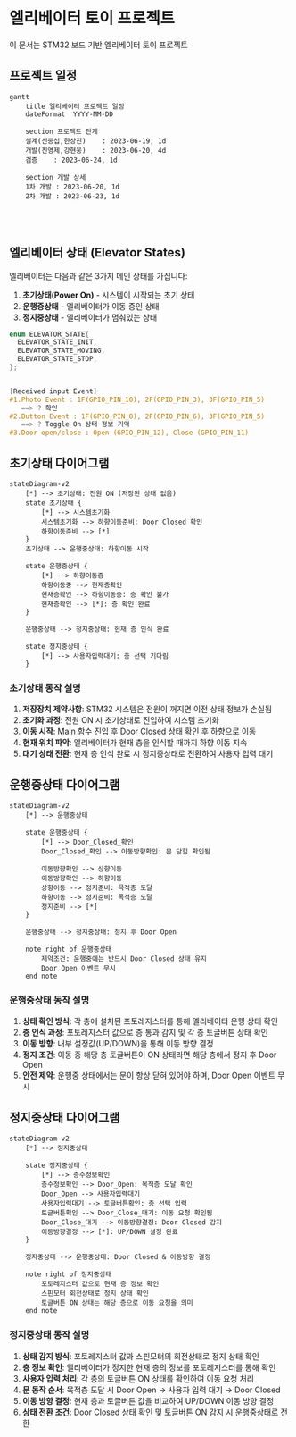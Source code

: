 # 엘리베이터 토이 프로젝트

이 문서는 STM32 보드 기반 엘리베이터 토이 프로젝트



## 프로젝트 일정

```mermaid
gantt
    title 엘리베이터 프로젝트 일정
    dateFormat  YYYY-MM-DD
    
    section 프로젝트 단계
    설계(신종섭,한상진)    : 2023-06-19, 1d
    개발(진영제,강현웅)    : 2023-06-20, 4d
    검증    : 2023-06-24, 1d
    
    section 개발 상세
    1차 개발 : 2023-06-20, 1d
    2차 개발 : 2023-06-23, 1d
```


<br>
<br>



## 엘리베이터 상태 (Elevator States)

엘리베이터는 다음과 같은 3가지 메인 상태를 가집니다:

1. **초기상태(Power On)** - 시스템이 시작되는 초기 상태
2. **운행중상태** - 엘리베이터가 이동 중인 상태
3. **정지중상태** - 엘리베이터가 멈춰있는 상태

``` C
enum ELEVATOR_STATE{
  ELEVATOR_STATE_INIT,
  ELEVATOR_STATE_MOVING,
  ELEVATOR_STATE_STOP,
};


[Received input Event]
#1.Photo Event : 1F(GPIO_PIN_10), 2F(GPIO_PIN_3), 3F(GPIO_PIN_5)
   ==> ? 확인
#2.Button Event : 1F(GPIO_PIN_8), 2F(GPIO_PIN_6), 3F(GPIO_PIN_5)
   ==> ? Toggle On 상태 정보 기억
#3.Door open/close : Open (GPIO_PIN_12), Close (GPIO_PIN_11)

```




## 초기상태 다이어그램

```mermaid
stateDiagram-v2
    [*] --> 초기상태: 전원 ON (저장된 상태 없음)
    state 초기상태 {
        [*] --> 시스템초기화
        시스템초기화 --> 하향이동준비: Door Closed 확인
        하향이동준비 --> [*]
    }
    초기상태 --> 운행중상태: 하향이동 시작
    
    state 운행중상태 {
        [*] --> 하향이동중
        하향이동중 --> 현재층확인
        현재층확인 --> 하향이동중: 층 확인 불가
        현재층확인 --> [*]: 층 확인 완료
    }
    
    운행중상태 --> 정지중상태: 현재 층 인식 완료
    
    state 정지중상태 {
        [*] --> 사용자입력대기: 층 선택 기다림
    }
```

### 초기상태 동작 설명

1. **저장장치 제약사항**: STM32 시스템은 전원이 꺼지면 이전 상태 정보가 손실됨
2. **초기화 과정**: 전원 ON 시 초기상태로 진입하여 시스템 초기화
3. **이동 시작**: Main 함수 진입 후 Door Closed 상태 확인 후 하향으로 이동
4. **현재 위치 파악**: 엘리베이터가 현재 층을 인식할 때까지 하향 이동 지속
5. **대기 상태 전환**: 현재 층 인식 완료 시 정지중상태로 전환하여 사용자 입력 대기


## 운행중상태 다이어그램

```mermaid
stateDiagram-v2
    [*] --> 운행중상태
    
    state 운행중상태 {
        [*] --> Door_Closed_확인
        Door_Closed_확인 --> 이동방향확인: 문 닫힘 확인됨
                
        이동방향확인 --> 상향이동
        이동방향확인 --> 하향이동
        상향이동 --> 정지준비: 목적층 도달
        하향이동 --> 정지준비: 목적층 도달
        정지준비 --> [*]
    }
    
    운행중상태 --> 정지중상태: 정지 후 Door Open
    
    note right of 운행중상태
        제약조건: 운행중에는 반드시 Door Closed 상태 유지
        Door Open 이벤트 무시
    end note
```

### 운행중상태 동작 설명

1. **상태 확인 방식**: 각 층에 설치된 포토레지스터를 통해 엘리베이터 운행 상태 확인
2. **층 인식 과정**: 포토레지스터 값으로 층 통과 감지 및 각 층 토글버튼 상태 확인
3. **이동 방향**: 내부 설정값(UP/DOWN)을 통해 이동 방향 결정
4. **정지 조건**: 이동 중 해당 층 토글버튼이 ON 상태라면 해당 층에서 정지 후 Door Open
5. **안전 제약**: 운행중 상태에서는 문이 항상 닫혀 있어야 하며, Door Open 이벤트 무시

## 정지중상태 다이어그램

```mermaid
stateDiagram-v2
    [*] --> 정지중상태
    
    state 정지중상태 {
        [*] --> 층수정보확인
        층수정보확인 --> Door_Open: 목적층 도달 확인
        Door_Open --> 사용자입력대기
        사용자입력대기 --> 토글버튼확인: 층 선택 입력
        토글버튼확인 --> Door_Close_대기: 이동 요청 확인됨
        Door_Close_대기 --> 이동방향결정: Door Closed 감지
        이동방향결정 --> [*]: UP/DOWN 설정 완료
    }
    
    정지중상태 --> 운행중상태: Door Closed & 이동방향 결정
    
    note right of 정지중상태
        포토레지스터 값으로 현재 층 정보 확인
        스핀모터 회전상태로 정지 상태 확인
        토글버튼 ON 상태는 해당 층으로 이동 요청을 의미
    end note
```

### 정지중상태 동작 설명

1. **상태 감지 방식**: 포토레지스터 값과 스핀모터의 회전상태로 정지 상태 확인
2. **층 정보 확인**: 엘리베이터가 정지한 현재 층의 정보를 포토레지스터를 통해 확인
3. **사용자 입력 처리**: 각 층의 토글버튼 ON 상태를 확인하여 이동 요청 처리
4. **문 동작 순서**: 목적층 도달 시 Door Open → 사용자 입력 대기 → Door Closed
5. **이동 방향 결정**: 현재 층과 토글버튼 값을 비교하여 UP/DOWN 이동 방향 결정
6. **상태 전환 조건**: Door Closed 상태 확인 및 토글버튼 ON 감지 시 운행중상태로 전환













